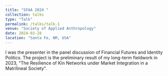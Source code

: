 ```yaml
---
title: "SFAA 2024 "
collection: talks
type: "Talk"
permalink: /talks/talk-1
venue: "Society of Applied Anthropology"
date: 2024-03-28
location: "Santa Fe, NM, USA"
---
```


I was the presenter in the panel discussion of Financial Futures and Identity Politics. The project is the preliminary result of my long-term fieldwork in 2023, "The Resilience of Kin Networks under Market Integration in a Matrilineal Society". 


